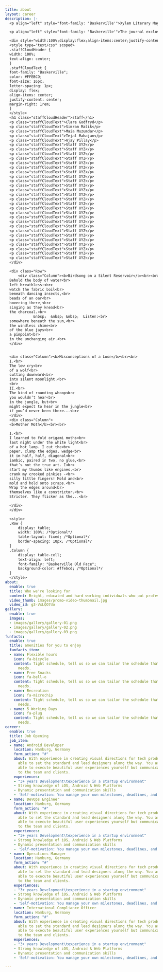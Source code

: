 ```yaml
---
title: about
layout: career
description: |-
  <p align="left" style="font-family: 'Baskerville'">Xylem Literary Magazine is an independent, student-run literary magazine at the University of Michigan that annually publishes original undergraduate student writing and art, including poetry, fiction, creative nonfiction, artwork and photography.</p>

  <p align="left" style="font-family: 'Baskerville'">The journal exclusively features the creative work of University of Michigan undergraduates, and all aspects of the journal’s publicity, production, and publication are student-run. All students are encouraged to submit writing and art for consideration. Beyond submitting work, there are numerous other ways to become involved in the creation of Xylem − from advertising to layout design to selecting pieces for publication.</p>

  <div style="width:100%;display:flex;align-items:center;justify-content:center;flex-wrap:wrap;">
  <style type="text/css" scoped>
  .staffCloudHeader {
  width: 100%;
  text-align: center;
  }
  .staffCloudText {
  font-family: "Baskerville";
  color: #FFEBCD;
  font-size: 16px;
  letter-spacing: 1px;
  display: flex;
  align-items: center;
  justify-content: center;
  margin-right: 1rem;
  }
  </style>
  <h1 class="staffCloudHeader">staff</h1>
  <p class="staffCloudText">Clare Godfryd</p>
  <p class="staffCloudText">Simran Malik</p>
  <p class="staffCloudText">Maia Muzumdar</p>
  <p class="staffCloudText">Tejal Mahajan</p>
  <p class="staffCloudText">Ajay Pillay</p>
  <p class="staffCloudText">Staff XYZ</p>
  <p class="staffCloudText">Staff XYZ</p>
  <p class="staffCloudText">Staff XYZ</p>
  <p class="staffCloudText">Staff XYZ</p>
  <p class="staffCloudText">Staff XYZ</p>
  <p class="staffCloudText">Staff XYZ</p>
  <p class="staffCloudText">Staff XYZ</p>
  <p class="staffCloudText">Staff XYZ</p>
  <p class="staffCloudText">Staff XYZ</p>
  <p class="staffCloudText">Staff XYZ</p>
  <p class="staffCloudText">Staff XYZ</p>
  <p class="staffCloudText">Staff XYZ</p>
  <p class="staffCloudText">Staff XYZ</p>
  <p class="staffCloudText">Staff XYZ</p>
  <p class="staffCloudText">Staff XYZ</p>
  <p class="staffCloudText">Staff XYZ</p>
  <p class="staffCloudText">Staff XYZ</p>
  <p class="staffCloudText">Staff XYZ</p>
  <p class="staffCloudText">Staff XYZ</p>
  <p class="staffCloudText">Staff XYZ</p>
  <p class="staffCloudText">Staff XYZ</p>
  <p class="staffCloudText">Staff XYZ</p>
  <p class="staffCloudText">Staff XYZ</p>
  <p class="staffCloudText">Staff XYZ</p>
  <p class="staffCloudText">Staff XYZ</p>
  <p class="staffCloudText">Staff XYZ</p>
  </div>

  <div class="Row">
      <div class="Column"><b>Birdsong on a Silent Reservoir</b><br><br>
  Behold the body of water<br>
  left breathless:<br>
  watch the fabric boil<br>
  beneath dancing insects,<br>
  beads of an oar<br>
  hovering there,<br>
  singing as they knead<br>
  the charcoal.<br>
             &nbsp;  &nbsp; &nbsp;  Listen:<br>
  somewhere beneath the sun,<br>
  the windless chime<br>
  of the blue jays<br>
  a pinpoint<br>
  in the unchanging air.<br>
  </div>


  <div class="Column"><b>Misconceptions of a Loon</b><br><br>
  I.<br>
  The low cry<br>
  of a wolf<br>
  cutting downward<br>
  into silent moonlight.<br>
  <br>
  II.<br>
  The kind of rounding whoop<br>
  you wouldn’t hear<br>
  in the jungle, but<br>
  might expect to hear in the jungle<br>
  if you’d never been there...<br>
  </div>
  <div class="Column">
  <b>Mother Moth</b><br><br>

  I.<br>
  I learned to fold origami moths<br>
  last night under the white light<br>
  of a hot lamp. I cut the<br>
  paper, clamp the edges, wedge<br>
  it in half, half, diagonal<br>
  iambic, paired in two, no glue,<br>
  that’s not the true art. I<br>
  start my thumbs like engines,<br>
  crank my crooked pinkies -<br>
  silly little fingers! Mold and<br>
  mold and hold onto scraps.<br>
  Wrap the edges around<br>
  themselves like a constrictor.<br>
  Stricter. They flicker as the...<br>

  </div>
  </div>

  <style>
  .Row {
      display: table;
      width: 100%; /*Optional*/
      table-layout: fixed; /*Optional*/
      border-spacing: 10px; /*Optional*/
  }
  .Column {
      display: table-cell;
      text-align: left;
      font-family: "Baskerville Old Face";
      background-color: #ffebcd; /*Optional*/
  }
  </style>
about:
  enable: true
  title: Who we're looking for
  content: Bright, educated and hard working individuals who put professionalism first.
  video_thumb: images/promo-video-thumbnail.jpg
  video_id: g3-VxLQO7do
gallery:
  enable: true
  images:
  - images/gallery/gallery-01.png
  - images/gallery/gallery-02.png
  - images/gallery/gallery-03.png
funfacts:
  enable: true
  title: amenities for you to enjoy
  funfacts_item:
  - name: Flexible hours
    icon: fa-bicycle
    content: Tight schedule, tell us so we can tailor the schedule that fits your
      needs.
  - name: Free Snacks
    icon: fa-bell-o
    content: Tight schedule, tell us so we can tailor the schedule that fits your
      needs.
  - name: Recreation
    icon: fa-microchip
    content: Tight schedule, tell us so we can tailor the schedule that fits your
      needs.
  - name: 5 Working Days
    icon: fa-plug
    content: Tight schedule, tell us so we can tailor the schedule that fits your
      needs.
career:
  enable: true
  title: Job Opening
  job_item:
  - name: Android Developer
    location: Hamburg, Germany
    form_action: "#"
    about: With experience in creating visual directions for tech products, you are
      able to set the standard and lead designers along the way. You are not only
      able to execute beautiful user experiences yourself but communicate those concepts
      to the team and clients.
    experiences:
    - "3+ years Development\texperience in a startup environment"
    - Strong knowledge of iOS, Android & Web Platforms
    - Dynamic presentation and communication skills
    - 'Self-motivation: You manage your own milestones, deadlines, and priorities'
  - name: DevOps Engineer
    location: Hamburg, Germany
    form_action: "#"
    about: With experience in creating visual directions for tech products, you are
      able to set the standard and lead designers along the way. You are not only
      able to execute beautiful user experiences yourself but communicate those concepts
      to the team and clients.
    experiences:
    - "3+ years Development\texperience in a startup environment"
    - Strong knowledge of iOS, Android & Web Platforms
    - Dynamic presentation and communication skills
    - 'Self-motivation: You manage your own milestones, deadlines, and priorities'
  - name: Operations Manager
    location: Hamburg, Germany
    form_action: "#"
    about: With experience in creating visual directions for tech products, you are
      able to set the standard and lead designers along the way. You are not only
      able to execute beautiful user experiences yourself but communicate those concepts
      to the team and clients.
    experiences:
    - "3+ years Development\texperience in a startup environment"
    - Strong knowledge of iOS, Android & Web Platforms
    - Dynamic presentation and communication skills
    - 'Self-motivation: You manage your own milestones, deadlines, and priorities'
  - name: International Compliance Officer
    location: Hamburg, Germany
    form_action: "#"
    about: With experience in creating visual directions for tech products, you are
      able to set the standard and lead designers along the way. You are not only
      able to execute beautiful user experiences yourself but communicate those concepts
      to the team and clients.
    experiences:
    - "3+ years Development\texperience in a startup environment"
    - Strong knowledge of iOS, Android & Web Platforms
    - Dynamic presentation and communication skills
    - 'Self-motivation: You manage your own milestones, deadlines, and priorities'

---
```

